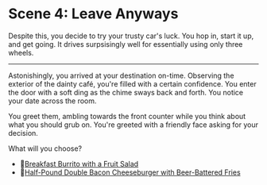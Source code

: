 # Scene 4: Leave Anyways

Despite this, you decide to try your trusty car's luck. You hop in, start it up, and get going. It drives surpsisingly well for essentially using only three wheels.

---

Astonishingly, you arrived at your destination on-time. Observing the exterior of the dainty café, you're filled with a certain confidence. You enter the door with a soft ding as the chime sways back and forth. You notice your date across the room.

You greet them, ambling towards the front counter while you think about what you should grub on. You're greeted with a friendly face asking for your decision.

What will you choose?

- 🌯[Breakfast Burrito with a Fruit Salad](./scene5A.md)
- 🍔[Half-Pound Double Bacon Cheeseburger with Beer-Battered Fries](./scene5B.md)
